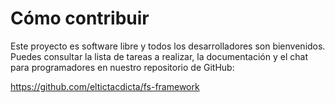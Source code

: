 # Cómo contribuir

Este proyecto es software libre y todos los desarrolladores son bienvenidos.
Puedes consultar la lista de tareas a realizar, la documentación y el chat
para programadores en nuestro repositorio de GitHub:

https://github.com/eltictacdicta/fs-framework